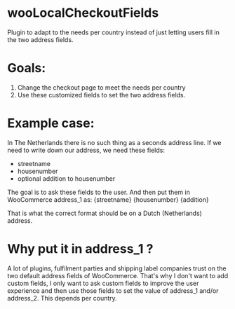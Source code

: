 # wooLocalCheckoutFields
Plugin to adapt to the needs per country instead of just letting users fill in the two address fields.

# Goals:
1. Change the checkout page to meet the needs per country
2. Use these customized fields to set the two address fields. 

# Example case:
In The Netherlands there is no such thing as a seconds address line. If we need to write down our address, we need these fields:
* streetname
* housenumber
* optional addition to housenumber

The goal is to ask these fields to the user. And then put them in WooCommerce address_1 as:
{streetname} {housenumber} {addition}

That is what the correct format should be on a Dutch (Netherlands) address. 

# Why put it in address_1 ?
A lot of plugins, fulfilment parties and shipping label companies trust on the two default address fields of WooCommerce. That's why I don't want to add custom fields, I only want to ask custom fields to improve the user experience and then use those fields to set the value of address_1 and/or address_2. This depends per country.
